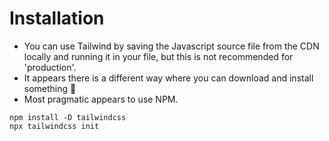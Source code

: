 # Installation
- You can use Tailwind by saving the Javascript source file from the CDN locally and running it in your file, but this is not recommended for 'production'.
- It appears there is a different way where you can download and install something 🤔
- Most pragmatic appears to use NPM.

``` shell
npm install -D tailwindcss
npx tailwindcss init
```